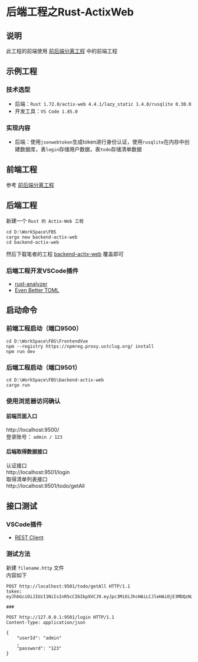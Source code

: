 # 后端工程之Rust-ActixWeb

## 说明
此工程的前端使用 [前后端分离工程](./Frontend_Backend_Separation_zh_CN.md) 中的前端工程

## 示例工程

### 技术选型
 - 后端：``Rust 1.72.0/actix-web 4.4.1/lazy_static 1.4.0/rusqlite 0.30.0``
 - 开发工具：``VS Code 1.85.0``

### 实现内容
 - 后端：使用``jsonwebtoken``生成token进行身份认证，使用``rusqlite``在内存中创建数据库，表``login``存储用户数据，表``todo``存储清单数据

## 前端工程
参考 [前后端分离工程](./Frontend_Backend_Separation_zh_CN.md)

## 后端工程
新建一个 ``Rust 的 Actix-Web 工程``  
```
cd D:\WorkSpace\FBS
cargo new backend-actix-web
cd backend-actix-web
```
然后下载笔者的工程 [backend-actix-web](./backend-actix-web) 覆盖即可

### 后端工程开发VSCode插件
 - [rust-analyzer](https://marketplace.visualstudio.com/items?itemName=rust-lang.rust-analyzer)
 - [Even Better TOML](https://marketplace.visualstudio.com/items?itemName=tamasfe.even-better-toml)

## 启动命令

### 前端工程启动（端口9500）
```
cd D:\WorkSpace\FBS\FrontendVue
npm --registry https://npmreg.proxy.ustclug.org/ install
npm run dev
```

### 后端工程启动（端口9501）
```
cd D:\WorkSpace\FBS\backend-actix-web
cargo run
```
### 使用浏览器访问确认

#### 前端页面入口
http://localhost:9500/  
登录账号： ``admin / 123``  

#### 后端取得数据接口
认证接口  
http://localhost:9501/login  
取得清单列表接口  
http://localhost:9501/todo/getAll  


## 接口测试
### VSCode插件
 - [REST Client](https://marketplace.visualstudio.com/items?itemName=humao.rest-client)

### 测试方法
新建 ``filename.http`` 文件  
内容如下
```
POST http://localhost:9501/todo/getAll HTTP/1.1
token: eyJhbGciOiJIUzI1NiIsInR5cCI6IkpXVCJ9.eyJpc3MiOiJhcHAiLCJleHAiOjE3MDQzNzI4MzYsIm5iZiI6MTcwNDMyODYzNiwianRpIjoiYWRtaW4ifQ.NYMaCvMsrjdkb7eNbKpYIxjDtOEVWcHqRudr9MtYMQU

###

POST http://127.0.0.1:9501/login HTTP/1.1
Content-Type: application/json

{
    "userId": "admin"
	,
	"password": "123"
}
```

